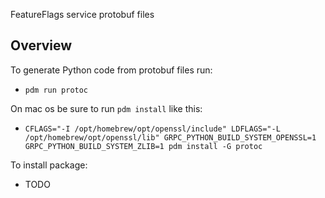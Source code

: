 FeatureFlags service protobuf files

Overview
--------

To generate Python code from protobuf files run:
- ``pdm run protoc``

On mac os be sure to run `pdm install` like this:
- ``CFLAGS="-I /opt/homebrew/opt/openssl/include" LDFLAGS="-L /opt/homebrew/opt/openssl/lib" GRPC_PYTHON_BUILD_SYSTEM_OPENSSL=1 GRPC_PYTHON_BUILD_SYSTEM_ZLIB=1 pdm install -G protoc``

To install package:
- TODO
